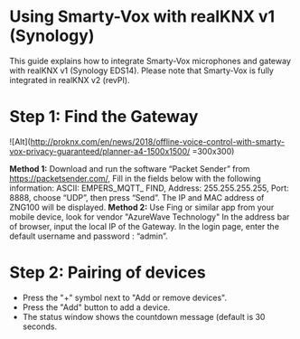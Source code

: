 # Using Smarty-Vox with realKNX v1 (Synology)

This guide explains how to integrate Smarty-Vox microphones and gateway with realKNX v1 (Synology EDS14). 
Please note that Smarty-Vox is fully integrated in realKNX v2 (revPI).

# Step 1: Find the Gateway
![Alt](http://proknx.com/en/news/2018/offline-voice-control-with-smarty-vox-privacy-guaranteed/planner-a4-1500x1500/ =300x300)

**Method 1:** Download and run the software “Packet Sender” from https://packetsender.com/,
Fill in the fields below with the following information:
ASCII: EMPERS_MQTT_ FIND, Address: 255.255.255.255, Port: 8888, choose
“UDP”, then press “Send”.
The IP and MAC address of ZNG100 will be displayed.
**Method 2:** Use Fing or similar app from your mobile device, look for vendor "AzureWave Technology"
In the address bar of browser, input the local IP of the Gateway. In the login
page, enter the default username and password : “admin”.

# Step 2: Pairing of devices 

 - Press the "+" symbol next to "Add or remove devices".
 - Press the "Add" button to add a device.
 - The status window shows the countdown message (default is
30 seconds.
<!--stackedit_data:
eyJoaXN0b3J5IjpbMTEzMzY1OTUyMCw1Njg4MDQ4ODEsLTIyOD
A4NjQ2OV19
-->
